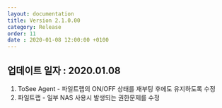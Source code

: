 ```yaml
---
layout: documentation
title: Version 2.1.0.00
category: Release
order: 11
date : 2020-01-08 12:00:00 +0100
---
```


## 업데이트 일자 : 2020.01.08  
1. ToSee Agent - 파일트랩의 ON/OFF 상태를 재부팅 후에도 유지하도록 수정
2. 파일트랩 - 일부 NAS 사용시 발생되는 권한문제를 수정    